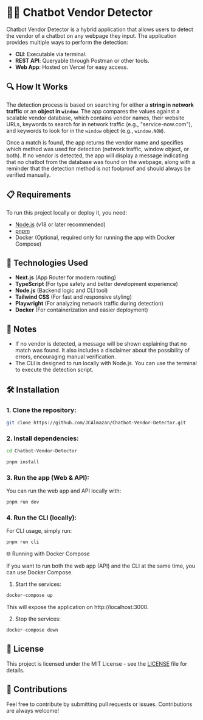 # 🕵️‍♂️ Chatbot Vendor Detector

Chatbot Vendor Detector is a hybrid application that allows users to detect the vendor of a chatbot on any webpage they input. The application provides multiple ways to perform the detection:

- **CLI**: Executable via terminal.
- **REST API**: Queryable through Postman or other tools.
- **Web App**: Hosted on Vercel for easy access.

## 🔍 How It Works

The detection process is based on searching for either a **string in network traffic** or an **object in `window`**. The app compares the values against a scalable vendor database, which contains vendor names, their website URLs, keywords to search for in network traffic (e.g., "service-now.com"), and keywords to look for in the `window` object (e.g., `window.NOW`).

Once a match is found, the app returns the vendor name and specifies which method was used for detection (network traffic, window object, or both). If no vendor is detected, the app will display a message indicating that no chatbot from the database was found on the webpage, along with a reminder that the detection method is not foolproof and should always be verified manually.

## 📋 Requirements

To run this project locally or deploy it, you need:

- [Node.js](https://nodejs.org/es) (v18 or later recommended)
- [pnpm](https://pnpm.io/installation)
- Docker (Optional, required only for running the app with Docker Compose)

## 🚀 Technologies Used

- **Next.js** (App Router for modern routing)
- **TypeScript** (For type safety and better development experience)
- **Node.js** (Backend logic and CLI tool)
- **Tailwind CSS** (For fast and responsive styling)
- **Playwright** (For analyzing network traffic during detection)
- **Docker** (For containerization and easier deployment)

## 📌 Notes

- If no vendor is detected, a message will be shown explaining that no match was found. It also includes a disclaimer about the possibility of errors, encouraging manual verification.
- The CLI is designed to run locally with Node.js. You can use the terminal to execute the detection script.

## 🛠 Installation

### 1. Clone the repository:

```bash
git clone https://github.com/JCAlmazan/Chatbot-Vendor-Detector.git
```

### 2. Install dependencies:

```bash
cd Chatbot-Vendor-Detector
```

```bash
pnpm install
```

### 3. Run the app (Web & API):

You can run the web app and API locally with:

```bash
pnpm run dev
```

### 4. Run the CLI (locally):

For CLI usage, simply run:

```bash
pnpm run cli
```

🌐 Running with Docker Compose

If you want to run both the web app (API) and the CLI at the same time, you can use Docker Compose.

1. Start the services:

```bash
docker-compose up
```

This will expose the application on http://localhost:3000.

2. Stop the services:

```bash
docker-compose down
```

## 📄 License

This project is licensed under the MIT License - see the [LICENSE](./LICENSE) file for details.

## 🤝 Contributions

Feel free to contribute by submitting pull requests or issues. Contributions are always welcome!
